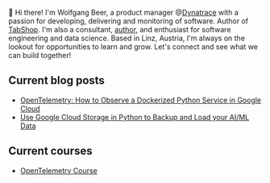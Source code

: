 👋 Hi there! I'm Wolfgang Beer, a product manager @[Dynatrace](https://www.dynatrace.com) with a passion for developing, delivering and monitoring of software. Author of [TabShop](https://tabshop.smartlab.at). I'm also a consultant, [author](https://www.smartlab.at/books), and enthusiast for software engineering and data science. Based in Linz, Austria, I'm always on the lookout for opportunities to learn and grow. Let's connect and see what we can build together!

## Current blog posts

- [OpenTelemetry: How to Observe a Dockerized Python Service in Google Cloud](https://www.smartlab.at/opentelemetry-how-to-observe-a-dockerized-python-service-in-google-cloud)
- [Use Google Cloud Storage in Python to Backup and Load your AI/ML Data](https://www.smartlab.at/use-google-cloud-storage-in-python-to-backup-and-load-your-ai-ml-data)

## Current courses

- [OpenTelemetry Course](https://github.com/wolfgangB33r/OpenTelemetry-Course)




